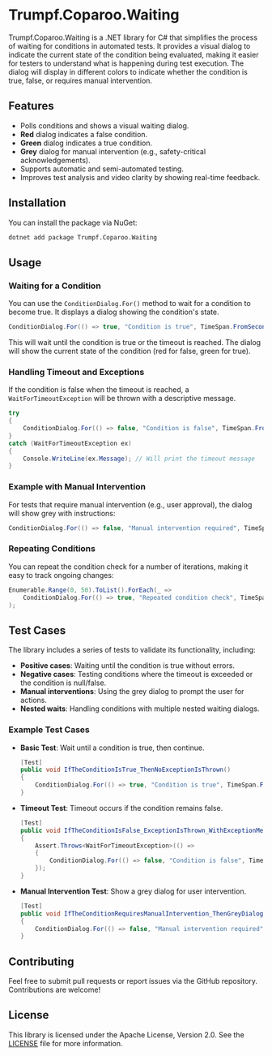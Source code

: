 # Trumpf.Coparoo.Waiting

Trumpf.Coparoo.Waiting is a .NET library for C# that simplifies the process of waiting for conditions in automated tests. It provides a visual dialog to indicate the current state of the condition being evaluated, making it easier for testers to understand what is happening during test execution. The dialog will display in different colors to indicate whether the condition is true, false, or requires manual intervention.

## Features

- Polls conditions and shows a visual waiting dialog.
- **Red** dialog indicates a false condition.
- **Green** dialog indicates a true condition.
- **Grey** dialog for manual intervention (e.g., safety-critical acknowledgements).
- Supports automatic and semi-automated testing.
- Improves test analysis and video clarity by showing real-time feedback.

## Installation

You can install the package via NuGet:

```bash
dotnet add package Trumpf.Coparoo.Waiting
```

## Usage

### Waiting for a Condition

You can use the `ConditionDialog.For()` method to wait for a condition to become true. It displays a dialog showing the condition's state.

```csharp
ConditionDialog.For(() => true, "Condition is true", TimeSpan.FromSeconds(2), TimeSpan.FromSeconds(1), TimeSpan.FromMilliseconds(100));
```

This will wait until the condition is true or the timeout is reached. The dialog will show the current state of the condition (red for false, green for true).

### Handling Timeout and Exceptions

If the condition is false when the timeout is reached, a `WaitForTimeoutException` will be thrown with a descriptive message.

```csharp
try
{
    ConditionDialog.For(() => false, "Condition is false", TimeSpan.FromSeconds(2), TimeSpan.FromSeconds(1), TimeSpan.FromMilliseconds(100));
}
catch (WaitForTimeoutException ex)
{
    Console.WriteLine(ex.Message); // Will print the timeout message
}
```

### Example with Manual Intervention

For tests that require manual intervention (e.g., user approval), the dialog will show grey with instructions:

```csharp
ConditionDialog.For(() => false, "Manual intervention required", TimeSpan.FromSeconds(10), TimeSpan.FromSeconds(1), TimeSpan.FromMilliseconds(100));
```

### Repeating Conditions

You can repeat the condition check for a number of iterations, making it easy to track ongoing changes:

```csharp
Enumerable.Range(0, 50).ToList().ForEach(_ => 
    ConditionDialog.For(() => true, "Repeated condition check", TimeSpan.FromSeconds(2), TimeSpan.FromSeconds(1), TimeSpan.FromMilliseconds(100))
);
```

## Test Cases

The library includes a series of tests to validate its functionality, including:

- **Positive cases**: Waiting until the condition is true without errors.
- **Negative cases**: Testing conditions where the timeout is exceeded or the condition is null/false.
- **Manual interventions**: Using the grey dialog to prompt the user for actions.
- **Nested waits**: Handling conditions with multiple nested waiting dialogs.

### Example Test Cases

- **Basic Test**: Wait until a condition is true, then continue.
  
  ```csharp
  [Test]
  public void IfTheConditionIsTrue_ThenNoExceptionIsThrown()
  {
      ConditionDialog.For(() => true, "Condition is true", TimeSpan.FromSeconds(2), TimeSpan.FromSeconds(1), TimeSpan.FromMilliseconds(100));
  }
  ```

- **Timeout Test**: Timeout occurs if the condition remains false.

  ```csharp
  [Test]
  public void IfTheConditionIsFalse_ExceptionIsThrown_WithExceptionMessage()
  {
      Assert.Throws<WaitForTimeoutException>(() =>
      {
          ConditionDialog.For(() => false, "Condition is false", TimeSpan.FromSeconds(2), TimeSpan.FromSeconds(1), TimeSpan.FromMilliseconds(100));
      });
  }
  ```

- **Manual Intervention Test**: Show a grey dialog for user intervention.

  ```csharp
  [Test]
  public void IfTheConditionRequiresManualIntervention_ThenGreyDialogIsShown()
  {
      ConditionDialog.For(() => false, "Manual intervention required", TimeSpan.FromSeconds(10), TimeSpan.FromSeconds(1), TimeSpan.FromMilliseconds(100));
  }
  ```

## Contributing

Feel free to submit pull requests or report issues via the GitHub repository. Contributions are welcome!

## License

This library is licensed under the Apache License, Version 2.0. See the [LICENSE](LICENSE) file for more information.